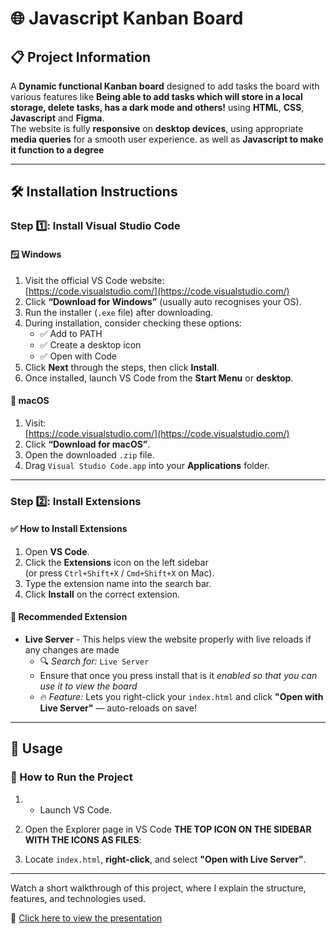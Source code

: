 # 🌐 Javascript Kanban Board

## 📋 Project Information

A **Dynamic functional Kanban board** designed to add tasks the board with various features like **Being able to add tasks which will store in a local storage, delete tasks, has a dark mode and others!** using **HTML**, **CSS**, **Javascript** and **Figma**.  
The website is fully **responsive** on **desktop devices**, using appropriate **media queries** for a smooth user experience. as well as **Javascript to make it function to a degree**

---

## 🛠️ Installation Instructions

### Step 1️⃣: Install Visual Studio Code

#### 🪟 Windows

1. Visit the official VS Code website:  
   [https://code.visualstudio.com/](https://code.visualstudio.com/)
2. Click **“Download for Windows”** (usually auto recognises your OS).
3. Run the installer (`.exe` file) after downloading.
4. During installation, consider checking these options:
   - ✅ Add to PATH  
   - ✅ Create a desktop icon  
   - ✅ Open with Code
5. Click **Next** through the steps, then click **Install**.
6. Once installed, launch VS Code from the **Start Menu** or **desktop**.

#### 🍎 macOS

1. Visit:  
   [https://code.visualstudio.com/](https://code.visualstudio.com/)
2. Click **“Download for macOS”**.
3. Open the downloaded `.zip` file.
4. Drag `Visual Studio Code.app` into your **Applications** folder.

---

### Step 2️⃣: Install Extensions

#### ✅ How to Install Extensions

1. Open **VS Code**.
2. Click the **Extensions** icon on the left sidebar  
   (or press `Ctrl+Shift+X` / `Cmd+Shift+X` on Mac).
3. Type the extension name into the search bar.
4. Click **Install** on the correct extension.

#### 🔌 Recommended Extension

- **Live Server**  - This helps view the website properly with live reloads if any changes are made
  - 🔍 *Search for:* `Live Server`  
  - Ensure that once you press install that is it *enabled so that you can use it to view the board*  
  - 🔥 *Feature:* Lets you right-click your `index.html` and click **"Open with Live Server"** — auto-reloads on save!

---

## 🚀 Usage

### 🔧 How to Run the Project
1.  - Launch VS Code.

2. Open the Explorer page in VS Code **THE TOP ICON ON THE SIDEBAR WITH THE ICONS AS FILES**:

3. Locate `index.html`, **right-click**, and select **"Open with Live Server"**.

---




Watch a short walkthrough of this project, where I explain the structure, features, and technologies used.

🔗 [Click here to view the presentation](https://www.veed.io/view/30dd0efa-711e-4ec2-a665-be4263ca83da?panel=share)
